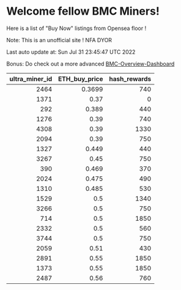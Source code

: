 # Welcome fellow BMC Miners!
Here is a list of "Buy Now" listings from Opensea floor !

Note: This is an unofficial site ! NFA DYOR

Last auto update at: Sun Jul 31 23:45:47 UTC 2022

Bonus: Do check out a more advanced [BMC-Overview-Dashboard](https://dune.com/defifunk/BMC-Overview-Dashboard)


|   ultra_miner_id |   ETH_buy_price |   hash_rewards |
|-----------------:|----------------:|---------------:|
|             2464 |          0.3699 |            740 |
|             1371 |          0.37   |              0 |
|              292 |          0.389  |            440 |
|             1276 |          0.39   |            740 |
|             4308 |          0.39   |           1330 |
|             2094 |          0.39   |            750 |
|             1327 |          0.449  |            440 |
|             3267 |          0.45   |            750 |
|              390 |          0.469  |            370 |
|             2024 |          0.475  |            490 |
|             1310 |          0.485  |            530 |
|             1529 |          0.5    |           1340 |
|             3266 |          0.5    |            750 |
|              714 |          0.5    |           1850 |
|             2332 |          0.5    |            560 |
|             3744 |          0.5    |            750 |
|             2059 |          0.51   |            430 |
|             2891 |          0.55   |           1850 |
|             1373 |          0.55   |           1850 |
|             2487 |          0.56   |            760 |
